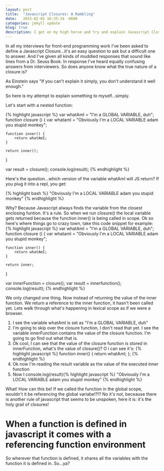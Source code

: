 ```yaml
---
layout: post
title:  "Javascript Closures: A Rambling"
date:   2015-02-01 16:35:34 -0600
categories: jekyll update
blog: true
description: I get on my high horse and try and explain Javascript Closures, a vexing topic and a frequent question of interviewers.
---
```

In all my interviews for front-end programming work I've been asked to define a Javascript Closure...it's an easy question to ask but a difficult one to answer. And I've given all kinds of muddled responses that sound like lines from a Dr. Seuss Book. In response I've heard equally confusing answers from interviewers. So does anyone know what the true nature of a closure is?

As Einstein says "If you can't explain it simply, you don't understand it well enough." 

So here is my attempt to explain something to myself...simply.

Let's start with a nested function:

{% highlight javascript %}
var whatAmI = "I'm a GLOBAL VARIABLE, duh";
function closure () {
	var whatamI = "Obviously I'm a LOCAL VARIABLE adam you stupid monkey";

	function inner() {
		return whatAmI;
	}

	return inner();
}

var result = closure();
console.log(result);
{% endhighlight %}


Here's the question...which version of the variable whatAmI will JS return? If you plug it into a repl, you get:

{% highlight bash %}
"Obviously I'm a LOCAL VARIABLE adam you stupid monkey"
{% endhighlight %}

Why? Because Javascript always finds the variable from the closest enclosing funtion. It's a rule. So when we run closure() the local variable gets returned because the function inner() is being called in scope. Ok so here's where things go to crazy town, take this code snippet for example:
{% highlight javascript %}
var whatAmI = "I'm a GLOBAL VARIABLE, duh";
function closure () {
	var whatamI = "Obviously I'm a LOCAL VARIABLE adam you stupid monkey";

	function inner() {
		return whatAmI;
	}

	return inner;
}

var innerFunction = closure();
var result = innerfunction();
console.log(result);
{% endhighlight %}

We only changed one thing. Now instead of returning the value of the inner function. We return a reference to the inner function, it hasn't been called yet. Lets walk through what's happening in lexical scope as if we were a browser.

<ol>
<li>I see the variable whatAmI is set as "I'm a GLOBAL VARIABLE, duh"</li>
<li>I'm going to skip over the closure function, I don't read that yet. I see the variable innerFunction contains the value of the closure function. I'm going to go find out what that is.</li>
<li>Ok cool, I can see that the value of the closure function is stored in innerFunction, what's the value of closure()? O i can see it's: {% highlight javascript %}
function inner() {
	return whatAmI;
};
{% endhighlight %}</li>
<li>Ok now I'm reading the result variable as the value of the executed inner function</li>
<li>Now I console.log(result){% highlight javascript %}
"Obviously I'm a LOCAL VARIABLE adam you stupid monkey"
{% endhighlight %}
</li>
</ol>

What! How can this be! If we called the function in the global scope, wouldn't it be referencing the global variabe!?!? No it's not, beceause there is another rule of javascript that seems to be unspoken, here it is: it's the holy grail of closures!

<h1>When a function is defined in javascript it comes with a referencing function environment</h1>

So wherever that function is defined, it shares all the variables with the function it is defined in. So...ya? 


